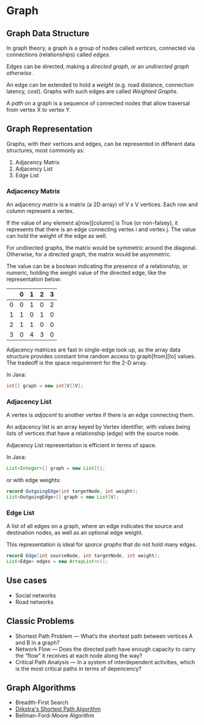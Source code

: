# Graph

## Graph Data Structure
In graph theory, a graph is a group of nodes called *vertices*, connected via connections (relationships) called *edges*.

Edges can be directed, making a *directed graph*, or an *undirected graph otherwise*.

An edge can be extended to hold a *weight* (e.g. road distance, connection latency, cost). Graphs with such edges are called *Weighted Graphs*.

A *path* on a graph is a sequence of connected nodes that allow traversal from vertex X to vertex Y.

## Graph Representation
Graphs, with their vertices and edges, can be represented in different data structures, most commonly as:
1. Adjacency Matrix
2. Adjacency List
3. Edge List


### Adjacency Matrix

An adjacency matrix is a matrix (a 2D array) of V x V vertices. Each row and column represent a vertex.

If the value of any element a[row][column] is True (or non-falsey), it represents that there is an edge connecting vertex i and vertex j. The value can hold the weight of the edge as well.

For undirected graphs, the matrix would be symmetric around the diagonal. Otherwise, for a directed graph, the matrix would be asymmetric.

The value can be a boolean indicating the presence of a relationship, or numeric, holding the weight value of the directed edge, like the representation below:

|   | 0 | 1 | 2 | 3 |
|---|---|---|---|---|
| 0 | 0 | 1 | 0 | 2 |
| 1 | 1 | 0 | 1 | 0 |
| 2 | 1 | 1 | 0 | 0 |
| 3 | 0 | 4 | 3 | 0 |

Adjacency matrices are fast in single-edge look up, as the array data structure provides constant time random access to graph[from][to] values. The tradeoff is the space requirement for the 2-D array.

In Java:

```java
int[] graph = new int[V][V];
```

### Adjacency List

A vertex is *adjacent* to another vertex if there is an edge connecting them.

An adjacency list is an array keyed by Vertex identifier, with values being lists of vertices that have a relationship (edge) with the source node.

Adjacency List representation is efficient in terms of space.

In Java:

```java
List<Integer>[] graph = new List[5];
```

or with edge weights:

```java
record OutgoingEdge(int targetNode, int weight);
List<OutgoingEdge>[] graph = new List[V];
```

### Edge List

A list of all edges on a graph, where an edge indicates the source and destination nodes, as well as an optional edge weight.

This representation is ideal for *sparce graphs* that do not hold many edges.

```java
record Edge(int sourceNode, int targetNode, int weight);
List<Edge> edges = new ArrayList<>();
```

## Use cases
- Social networks
- Road networks

## Classic Problems

- Shortest Path Problem — What’s the shortest path between vertices A and B in a graph?
- Network Flow — Does the directed path have enough capacity to carry the “flow” it receives at each node along the way?
- Critical Path Analysis — In a system of interdependent activities, which is the most critical paths in terms of depencency?


## Graph Algorithms

- Breadth-First Search
- [Dijkstra's Shortest Path Algorithm](dijkstra)
- Bellman-Ford-Moore Algorithm
